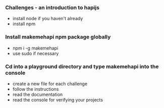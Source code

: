 ### Challenges - an introduction to hapijs
* install node if you haven't already
* install npm

### Install makemehapi npm package globally
* npm i -g makemehapi
* use sudo if necessary

### Cd into a playground directory and type makemehapi into the console
* create a new file for each challenge
* follow the instructions
* read the documentation
* read the console for verifying your projects